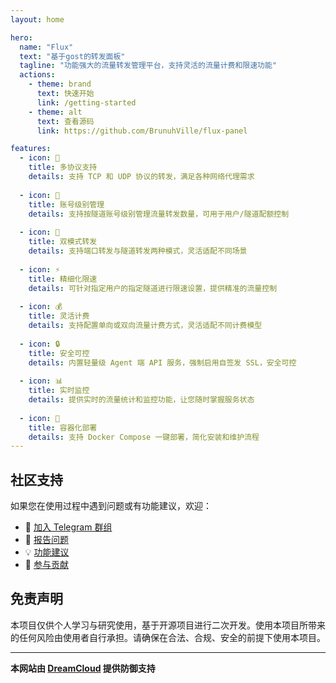 ```yaml
---
layout: home

hero:
  name: "Flux"
  text: "基于gost的转发面板"
  tagline: "功能强大的流量转发管理平台，支持灵活的流量计费和限速功能"
  actions:
    - theme: brand
      text: 快速开始
      link: /getting-started
    - theme: alt
      text: 查看源码
      link: https://github.com/BrunuhVille/flux-panel

features:
  - icon: 🔄
    title: 多协议支持
    details: 支持 TCP 和 UDP 协议的转发，满足各种网络代理需求
  
  - icon: 👥
    title: 账号级别管理
    details: 支持按隧道账号级别管理流量转发数量，可用于用户/隧道配额控制
  
  - icon: 🚀
    title: 双模式转发
    details: 支持端口转发与隧道转发两种模式，灵活适配不同场景
  
  - icon: ⚡
    title: 精细化限速
    details: 可针对指定用户的指定隧道进行限速设置，提供精准的流量控制
  
  - icon: 💰
    title: 灵活计费
    details: 支持配置单向或双向流量计费方式，灵活适配不同计费模型
  
  - icon: 🔒
    title: 安全可控
    details: 内置轻量级 Agent 端 API 服务，强制启用自签发 SSL，安全可控
  
  - icon: 📊
    title: 实时监控
    details: 提供实时的流量统计和监控功能，让您随时掌握服务状态
  
  - icon: 🐳
    title: 容器化部署
    details: 支持 Docker Compose 一键部署，简化安装和维护流程
---
```



## 社区支持

如果您在使用过程中遇到问题或有功能建议，欢迎：

- 📱 [加入 Telegram 群组](https://t.me/+wdVDni1fdyI0YzE1)
- 🐛 [报告问题](https://github.com/bqlpfy/flux-panel/issues)
- 💡 [功能建议](https://github.com/bqlpfy/flux-panel/issues)
- 🤝 [参与贡献](https://github.com/bqlpfy/flux-panel/pulls)

## 免责声明

本项目仅供个人学习与研究使用，基于开源项目进行二次开发。使用本项目所带来的任何风险由使用者自行承担。请确保在合法、合规、安全的前提下使用本项目。

---

**本网站由 [DreamCloud](https://whmcs.as211392.com/) 提供防御支持** 
